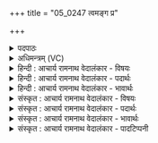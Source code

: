 +++
title = "05_0247 त्वमङ्ग प्र"

+++
<details><summary>पदपाठः</summary>

त्व꣢म्। अ꣣ङ्ग꣢। प्र। शँ꣣सिषः। देवः꣢। श꣣विष्ठ। म꣡र्त्य꣢꣯म्। न। त्वत्। अ꣣न्यः꣢। अ꣣न्। यः꣢। म꣣घवन्। अस्ति। मर्डिता꣢। इ꣡न्द्र꣢꣯। ब्र꣡वी꣢꣯मि। ते꣣। व꣡चः꣢꣯। २४७।
</details>

<details><summary>अधिमन्त्रम् (VC)</summary>

- इन्द्रः
- गोतमो राहूगणः
- बृहती
- मध्यमः
- ऐन्द्रं काण्डम्
</details>

<details><summary>हिन्दी : आचार्य रामनाथ वेदालंकार - विषयः</summary>

अगले मन्त्र में परमात्मा और राजा से प्रार्थना की गयी है।
</details>

<details><summary>हिन्दी : आचार्य रामनाथ वेदालंकार - पदार्थः</summary>

पदार्थान्वयभाषाः -  (अङ्ग) हे (शविष्ठ) सबसे अधिक बली परमात्मन् वा राजन् ! (देवः) दिव्यगुणयुक्त (त्वम्) आप (मर्त्यम्) मनुष्य को (प्रशंसिषः) प्रशंसा का पात्र कीजिए। हे (मघवन्) ऐश्वर्यशालिन् ! (त्वत् अन्यः) आपसे भिन्न अन्य कोई भी (मर्डिता) सुखदाता (न अस्ति) नहीं है। हे (इन्द्र) विघ्नविदारक सिद्धिदायक परमेश्वर वा राजन् ! मैं (ते) आपके लिए (वचः) स्तुति-वचन (ब्रवीमि) बोल रहा हूँ ॥५॥ इस मन्त्र में अर्थश्लेषालङ्कार है ॥५॥
</details>

<details><summary>हिन्दी : आचार्य रामनाथ वेदालंकार - भावार्थः</summary>

भावार्थभाषाः -  हे बलियों में बलिष्ठ, समस्त दिव्य गुणों के पारावार, सकलसम्पत्तिशाली, न्याय-विद्या-विवेक-दया आदि ऐश्वर्यों के निधि परमात्मन् वा राजन् ! कभी अधर्माचरण में संलग्न होकर हम जगत् में निन्दा के पात्र हो जाते हैं। आप कृपा करके हमें धर्म में नियुक्त करके और शुभ कर्मों में समुत्साहित करके प्रशंसा का पात्र बना दीजिए ॥५॥
</details>

<details><summary>संस्कृत : आचार्य रामनाथ वेदालंकार - विषयः</summary>

अथ परमात्मा राजा च प्रार्थ्यते।
</details>

<details><summary>संस्कृत : आचार्य रामनाथ वेदालंकार - पदार्थः</summary>

पदार्थान्वयभाषाः -  (अङ्ग) हे (शविष्ठ) बलवत्तम परमात्मन् राजन् वा ! शवस् इति बलनाम। निघं० २।९। ततो भूम्न्यर्थे मतुप्। तत इष्ठन्। ‘विन्मतोर्लुक्। अ० ५।३।६५’ इति मतुपो लुक्। (देवः) दिव्यगुणयुक्तः (त्वम् मर्त्यम्) मनुष्यम् (प्रशंसिषः२) प्रशंसाभाजनं कुरु, प्रशंसां कुर्वन्नुत्साहय वा। प्र पूर्वात् शंसु स्तुतौ धातोर्लेटि ‘सिब्बहुलं लेटि’। अ० ३।१।३४ इति सिबागमः। हे (मघवन्) ऐश्वर्यशालिन् ! (त्वत् अन्यः) त्वद्भिन्नः कोऽपि (मर्डिता) मम सुखयिता (न अस्ति) नो विद्यते। हे इन्द्र विघ्नविदारक सिद्धिदायक परमेश्वर राजन् वा ! अहम् (ते) तुभ्यम् (वचः) स्तुतिवचनं (ब्रवीमि) वच्मि ॥५॥३ अत्र अर्थश्लेषालङ्कारः ॥५॥
</details>

<details><summary>संस्कृत : आचार्य रामनाथ वेदालंकार - भावार्थः</summary>

भावार्थभाषाः -  हे बलिनां बलिष्ठ सकलदिव्यगुणपारावार सकलसम्पत्तिशालिन् न्यायविद्याविवेकदयाद्यैश्वर्यनिधे परमात्मन् राजन् वा ! कदाचिदधर्माचरणे संलग्ना वयं जगति निन्दिता भवामः। त्वं कृपयाऽस्मान् धर्मे नियुज्य शुभकर्मसु समुत्साह्य च प्रशंसाभाजः कुरु ॥५॥
</details>

<details><summary>संस्कृत : आचार्य रामनाथ वेदालंकार - पादटिप्पनी</summary>

टिप्पणी:   १. ऋ० १।८४।१९, य० ६।३७, साम० १७२३। २. प्रशंसिषः प्रशस्तं करोषि—इति वि०। प्रशंसिषः इति अन्तर्णीतण्यर्थः। प्रशंसय प्रशस्तं कुरु—इति भ०। सम्यगनेन स्तुतमिति प्रशंस—इति सा०। ३. दयानन्दर्षिणा मन्त्रोऽयम् ऋग्भाष्ये ईश्वरसभाध्यक्षयोर्विषये, यजुर्भाष्ये च ‘प्रजाजनाः कृतं सभापतिं कथं प्रशंसेयुरिति’ विषये व्याख्यातः।
</details>